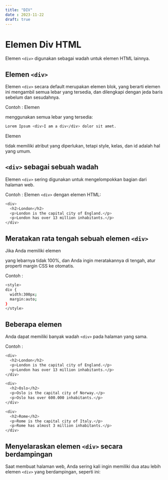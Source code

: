 ```yaml
---
title: "DIV"
date : 2023-11-22
draft: true
---
```


# Elemen Div HTML

Elemen `<div>` digunakan sebagai wadah untuk elemen HTML lainnya.

## Elemen `<div>`

Elemen `<div>` secara default merupakan elemen blok, yang berarti elemen ini mengambil semua lebar yang tersedia, dan dilengkapi dengan jeda baris sebelum dan sesudahnya.

Contoh :
Elemen <div> menggunakan semua lebar yang tersedia:

```sh
Lorem Ipsum <div>I am a div</div> dolor sit amet.
```

Elemen <div> tidak memiliki atribut yang diperlukan, tetapi style, kelas, dan id adalah hal yang umum.

## `<div>` sebagai sebuah wadah

Elemen `<div>` sering digunakan untuk mengelompokkan bagian dari halaman web.

Contoh :
Elemen `<div>` dengan elemen HTML:

```sh
<div>
  <h2>London</h2>
  <p>London is the capital city of England.</p>
  <p>London has over 13 million inhabitants.</p>
</div>
```

## Meratakan rata tengah sebuah elemen `<div>`

Jika Anda memiliki elemen <div> yang lebarnya tidak 100%, dan Anda ingin meratakannya di tengah, atur properti margin CSS ke otomatis.

Contoh :
```sh
<style>
div {
  width:300px;
  margin:auto;
}
</style>
```

## Beberapa elemen <div>

Anda dapat memiliki banyak wadah `<div>` pada halaman yang sama.

Contoh :
```sh
<div>
  <h2>London</h2>
  <p>London is the capital city of England.</p>
  <p>London has over 13 million inhabitants.</p>
</div>

<div>
  <h2>Oslo</h2>
  <p>Oslo is the capital city of Norway.</p>
  <p>Oslo has over 600.000 inhabitants.</p>
</div>

<div>
  <h2>Rome</h2>
  <p>Rome is the capital city of Italy.</p>
  <p>Rome has almost 3 million inhabitants.</p>
</div>
```
## Menyelaraskan elemen `<div>` secara berdampingan

Saat membuat halaman web, Anda sering kali ingin memiliki dua atau lebih elemen `<div>` yang berdampingan, seperti ini:





